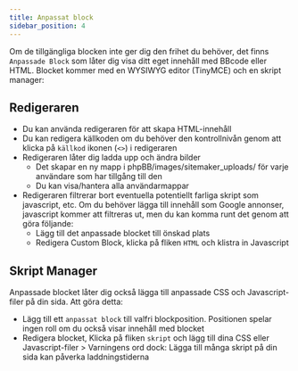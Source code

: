 ```yaml
---
title: Anpassat block
sidebar_position: 4
---
```


Om de tillgängliga blocken inte ger dig den frihet du behöver, det finns `Anpassade Block` som låter dig visa ditt eget innehåll med BBcode eller HTML. Blocket kommer med en WYSIWYG editor (TinyMCE) och en skript manager:

## Redigeraren

-   Du kan använda redigeraren för att skapa HTML-innehåll
-   Du kan redigera källkoden om du behöver den kontrollnivån genom att klicka på `källkod` ikonen (`<>`) i redigeraren
-   Redigeraren låter dig ladda upp och ändra bilder
    -   Det skapar en ny mapp i phpBB/images/sitemaker_uploads/ för varje användare som har tillgång till den
    -   Du kan visa/hantera alla användarmappar
-   Redigeraren filtrerar bort eventuella potentiellt farliga skript som javascript, etc. Om du behöver lägga till innehåll som Google annonser, javascript kommer att filtreras ut, men du kan komma runt det genom att göra följande:
    -   Lägg till det anpassade blocket till önskad plats
    -   Redigera Custom Block, klicka på fliken `HTML` och klistra in Javascript

## Skript Manager

Anpassade blocket låter dig också lägga till anpassade CSS och Javascript-filer på din sida. Att göra detta:

-   Lägg till ett `anpassat block` till valfri blockposition. Positionen spelar ingen roll om du också visar innehåll med blocket
-   Redigera blocket, Klicka på fliken `skript` och lägg till dina CSS eller Javascript-filer > Varningens ord dock: Lägga till många skript på din sida kan påverka laddningstiderna
